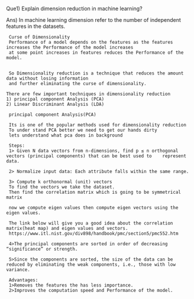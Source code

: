 Que1) Explain dimension reduction in machine learning?

Ans) In machine learning dimension refer to the number of independent features in the datasets.

     Curse of Dimensionality
     Performance of a model depends on the features as the features increases the Performance of the model increases
     at some point increases in features reduces the Performance of the model.


     So Dimensionality reduction is a technique that reduces the amount data without losing information
     and further eliminating the curse of dimensionality.

    There are few important techniques in dimensionality reduction
    1) principal component Analysis (PCA)
    2) Linear Discriminant Analysis (LDA)

     principal component Analysis(PCA)

     Its is one of the popular methods used for dimensionality reduction
     To under stand PCA better we need to get our hands dirty
     lets understand what pca does in background

     Steps:
     1> Given N data vectors from n-dimensions, find p ≤ n orthogonal vectors (principal components) that can be best used to    represent data.

     2> Normalize input data: Each attribute falls within the same range.

     3> Compute k orthonormal (unit) vectors
     To find the vectors we take the dataset.
     Then find the correlation matrix which is going to be symmetrical matrix

     now we compute eigen values then compute eigen vectors using the eigen values.

     The link below will give you a good idea about the correlation matrix(heat map) and eigen values and vectors.
     https://www.itl.nist.gov/div898/handbook/pmc/section5/pmc552.htm

     4>The principal components are sorted in order of decreasing “significance” or strength.

     5>Since the components are sorted, the size of the data can be reduced by eliminating the weak components, i.e., those with low variance.

     Advantages:
     1>Removes the features the has less importance.
     2>Improves the computation speed and Performance of the model.
